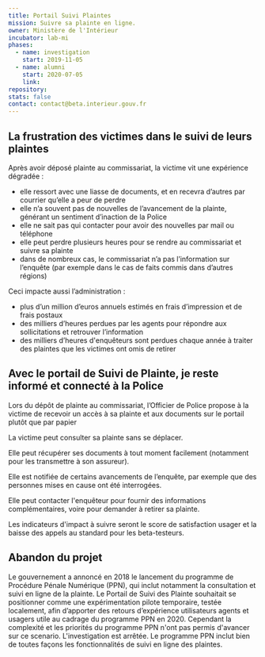```yaml
---
title: Portail Suivi Plaintes
mission: Suivre sa plainte en ligne.
owner: Ministère de l'Intérieur
incubator: lab-mi
phases:
  - name: investigation
    start: 2019-11-05
  - name: alumni
    start: 2020-07-05
    link:
repository:
stats: false
contact: contact@beta.interieur.gouv.fr
---
```


## La frustration des victimes dans le suivi de leurs plaintes
Après avoir déposé plainte au commissariat, la victime vit une expérience dégradée :
- elle ressort avec une liasse de documents, et en recevra d’autres par courrier qu’elle a peur de perdre
- elle n’a souvent pas de nouvelles de l’avancement de la plainte, générant un sentiment d’inaction de la Police
- elle ne sait pas qui contacter pour avoir des nouvelles par mail ou téléphone
- elle peut perdre plusieurs heures pour se rendre au commissariat et suivre sa plainte
- dans de nombreux cas, le commissariat n’a pas l’information sur l’enquête (par exemple dans le cas de faits commis dans d’autres régions)

Ceci impacte aussi l’administration :
- plus d’un million d’euros annuels estimés en frais d’impression et de frais postaux
- des milliers d’heures perdues par les agents pour répondre aux sollicitations et retrouver l’information
- des milliers d’heures d'enquêteurs sont perdues chaque année à traiter des plaintes que les victimes ont omis de retirer

## Avec le portail de Suivi de Plainte, je reste informé et connecté à la Police

Lors du dépôt de plainte au commissariat, l’Officier de Police propose à la victime de recevoir un accès à sa plainte et aux documents sur le portail plutôt que par papier

La victime peut consulter sa plainte sans se déplacer.

Elle peut récupérer ses documents à tout moment facilement  (notamment pour les transmettre à son assureur).

Elle est notifiée de certains avancements de l’enquête, par exemple que des personnes mises en cause ont été interrogées.

Elle peut contacter l'enquêteur pour fournir des informations complémentaires, voire pour demander à retirer sa plainte.

Les indicateurs d'impact à suivre seront le score de satisfaction usager et la baisse des appels au standard pour les beta-testeurs.

## Abandon du projet
Le gouvernement a annoncé en 2018 le lancement du programme de Procédure Pénale Numérique (PPN), qui inclut notamment la consultation et suivi en ligne de la plainte. 
Le Portail de Suivi des Plainte souhaitait se positionner comme une expérimentation pilote temporaire, testée localement, afin d’apporter des retours d’expérience utilisateurs agents et usagers utile au cadrage du programme PPN en 2020.
Cependant la complexité et les priorités du programme PPN n'ont pas permis d'avancer sur ce scenario. L'investigation est arrêtée. Le programme PPN inclut bien de toutes façons les fonctionnalités de suivi en ligne des plaintes.


